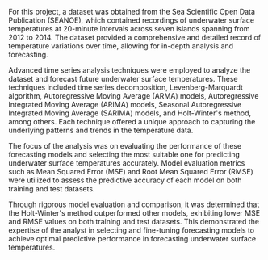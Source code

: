 For this project, a dataset was obtained from the Sea Scientific Open Data Publication (SEANOE), which contained recordings of underwater surface temperatures at 20-minute intervals across seven islands spanning from 2012 to 2014. The dataset provided a comprehensive and detailed record of temperature variations over time, allowing for in-depth analysis and forecasting.

Advanced time series analysis techniques were employed to analyze the dataset and forecast future underwater surface temperatures. These techniques included time series decomposition, Levenberg-Marquardt algorithm, Autoregressive Moving Average (ARMA) models, Autoregressive Integrated Moving Average (ARIMA) models, Seasonal Autoregressive Integrated Moving Average (SARIMA) models, and Holt-Winter's method, among others. Each technique offered a unique approach to capturing the underlying patterns and trends in the temperature data.

The focus of the analysis was on evaluating the performance of these forecasting models and selecting the most suitable one for predicting underwater surface temperatures accurately. Model evaluation metrics such as Mean Squared Error (MSE) and Root Mean Squared Error (RMSE) were utilized to assess the predictive accuracy of each model on both training and test datasets.

Through rigorous model evaluation and comparison, it was determined that the Holt-Winter's method outperformed other models, exhibiting lower MSE and RMSE values on both training and test datasets. This demonstrated the expertise of the analyst in selecting and fine-tuning forecasting models to achieve optimal predictive performance in forecasting underwater surface temperatures.



